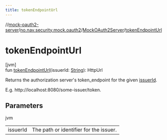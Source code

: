 ```yaml
---
title: tokenEndpointUrl
---
```

//[mock-oauth2-server](../../../index.html)/[no.nav.security.mock.oauth2](../index.html)/[MockOAuth2Server](index.html)/[tokenEndpointUrl](token-endpoint-url.html)



# tokenEndpointUrl



[jvm]\
fun [tokenEndpointUrl](token-endpoint-url.html)(issuerId: [String](https://kotlinlang.org/api/latest/jvm/stdlib/kotlin/-string/index.html)): HttpUrl



Returns the authorization server's token_endpoint for the given [issuerId](token-endpoint-url.html).



E.g. http://localhost:8080/some-issuer/token.



## Parameters


jvm

| | |
|---|---|
| issuerId | The path or identifier for the issuer. |




